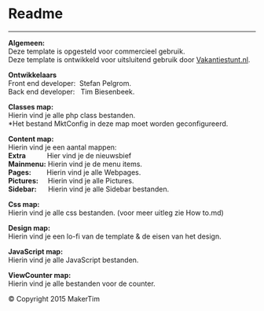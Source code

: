 # Readme
---
**Algemeen:**  
Deze template is opgesteld voor commercieel gebruik.  
Deze template is ontwikkeld voor uitsluitend gebruik door [Vakantiestunt.nl](http://www.vakantiestunt.nl/).

**Ontwikkelaars**  
Front end developer:	&nbsp;Stefan Pelgrom.  
Back end developer:		&nbsp;&nbsp;Tim Biesenbeek.  

**Classes map:**  
Hierin vind je alle php class bestanden.  
*Het bestand MktConfig in deze map moet worden geconfigureerd.

**Content map:**  
Hierin vind je een aantal mappen:  
**Extra**			&nbsp;&nbsp;&nbsp;&nbsp;&nbsp;&nbsp;&nbsp;&nbsp;&nbsp;&nbsp;Hier vind je de nieuwsbief  
**Mainmenu:**		Hierin vind je de menu items.  
**Pages:** 			&nbsp;&nbsp;&nbsp;&nbsp;&nbsp;&nbsp;&nbsp;Hierin vind je alle Webpages.   
**Pictures:**		&nbsp;&nbsp;&nbsp;&nbsp;Hierin vind je alle Pictures.  
**Sidebar:**		&nbsp;&nbsp;&nbsp;&nbsp;&nbsp;Hierin vind je alle Sidebar bestanden.

**Css map:**  
Hierin vind je alle css bestanden. (voor meer uitleg zie How to.md)

**Design map:**   
Hierin vind je een lo-fi van de template & de eisen van het design.

**JavaScript map:**  
Hierin vind je alle JavaScript bestanden.

**ViewCounter map:**  
Hierin vind je alle bestanden voor de counter.

© Copyright 2015 MakerTim